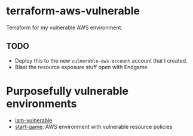 # terraform-aws-vulnerable

Terraform for my vulnerable AWS environment.

## TODO

* Deploy this to the new `vulnerable-aws-account` account that I created. 
* Blast the resource exposure stuff open with Endgame


# Purposefully vulnerable environments

* [iam-vulnerable](https://github.com/BishopFox/iam-vulnerable)
* [start-game](https://github.com/kmcquade/start-game): AWS environment with vulnerable resource policies